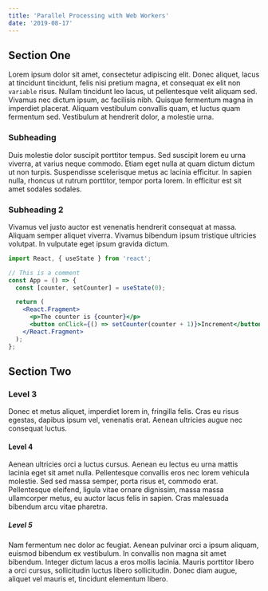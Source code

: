 ```yaml
---
title: 'Parallel Processing with Web Workers'
date: '2019-08-17'
---
```


## Section One

Lorem ipsum dolor sit amet, consectetur adipiscing elit. Donec aliquet, lacus at tincidunt tincidunt, felis nisi pretium magna, et consequat ex elit non `variable` risus. Nullam tincidunt leo lacus, ut pellentesque velit aliquam sed. Vivamus nec dictum ipsum, ac facilisis nibh. Quisque fermentum magna in imperdiet placerat. Aliquam vestibulum convallis quam, et luctus quam fermentum sed. Vestibulum at hendrerit dolor, a molestie urna.

### Subheading

Duis molestie dolor suscipit porttitor tempus. Sed suscipit lorem eu urna viverra, at varius neque commodo. Etiam eget nulla at quam dictum dictum ut non turpis. Suspendisse scelerisque metus ac lacinia efficitur. In sapien nulla, rhoncus ut rutrum porttitor, tempor porta lorem. In efficitur est sit amet sodales sodales.

### Subheading 2

Vivamus vel justo auctor est venenatis hendrerit consequat at massa. Aliquam semper aliquet viverra. Vivamus bibendum ipsum tristique ultricies volutpat. In vulputate eget ipsum gravida dictum.

```jsx
import React, { useState } from 'react';

// This is a comment
const App = () => {
  const [counter, setCounter] = useState(0);

  return (
    <React.Fragment>
      <p>The counter is {counter}</p>
      <button onClick={() => setCounter(counter + 1)}>Increment</button>
    </React.Fragment>
  );
};
```

## Section Two

### Level 3

Donec et metus aliquet, imperdiet lorem in, fringilla felis. Cras eu risus egestas, dapibus ipsum vel, venenatis erat. Aenean ultricies augue nec consequat luctus.

#### Level 4

Aenean ultricies orci a luctus cursus. Aenean eu lectus eu urna mattis lacinia eget sit amet nulla. Pellentesque convallis eros nec lorem vehicula molestie. Sed sed massa semper, porta risus et, commodo erat. Pellentesque eleifend, ligula vitae ornare dignissim, massa massa ullamcorper metus, eu auctor lacus felis in sapien. Cras malesuada bibendum arcu vitae pharetra.

##### Level 5

Nam fermentum nec dolor ac feugiat. Aenean pulvinar orci a ipsum aliquam, euismod bibendum ex vestibulum. In convallis non magna sit amet bibendum. Integer dictum lacus a eros mollis lacinia. Mauris porttitor libero a orci cursus, sollicitudin luctus libero sollicitudin. Donec diam augue, aliquet vel mauris et, tincidunt elementum libero.
